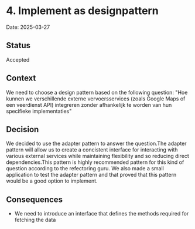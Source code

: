 # 4. Implement as designpattern

Date: 2025-03-27

## Status

Accepted

## Context

We need to choose a design pattern based on the following question: "Hoe kunnen we verschillende externe vervoersservices (zoals Google Maps of een veerdienst API) integreren zonder afhankelijk te worden van hun specifieke implementaties"

## Decision

We decided to use the adapter pattern to answer the question.The adapter pattern will allow us to create a concistent interface for interacting with various external services while maintaining flexibility and so reducing direct dependencies.This pattern is highly recommended pattern for this kind of question according to the refectoring guru. We also made a small application to test the adapter pattern and that proved that this pattern would be a good option to implement. 

## Consequences
 * We need to introduce an interface that defines the methods required for fetching the data

